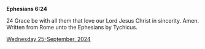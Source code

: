 **Ephesians 6:24**

24 Grace be with all them that love our Lord Jesus Christ in sincerity. Amen.  Written from Rome unto the Ephesians by Tychicus. 

[Wednesday 25-September, 2024](https://getbible.life/kjv/Ephesians/6/24)
